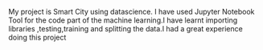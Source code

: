 My project is Smart City using datascience. I have used Jupyter Notebook Tool for the code part of the machine learning.I have learnt importing libraries ,testing,training and splitting the data.I had a great experience doing this project
